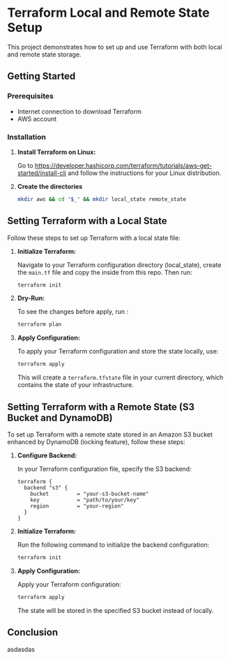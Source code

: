 # Terraform Local and Remote State Setup

This project demonstrates how to set up and use Terraform with both local and remote state storage.

## Getting Started

### Prerequisites

- Internet connection to download Terraform
- AWS account

### Installation

1. **Install Terraform on Linux:**

   Go to https://developer.hashicorp.com/terraform/tutorials/aws-get-started/install-cli and follow the instructions for your Linux distribution.

2. **Create the directories**

   ```bash
   mkdir aws && cd "$_" && mkdir local_state remote_state

## Setting Terraform with a Local State

Follow these steps to set up Terraform with a local state file:

1. **Initialize Terraform:**

   Navigate to your Terraform configuration directory (local_state), create the `main.tf` file and copy the inside from this repo. Then run:
   ```bash
   terraform init
   ```

2. **Dry-Run:**

   To see the changes before apply, run :
   ```bash
   terraform plan
   ```   

3. **Apply Configuration:**

   To apply your Terraform configuration and store the state locally, use:
   ```bash
   terraform apply
   ```

   This will create a `terraform.tfstate` file in your current directory, which contains the state of your infrastructure.



## Setting Terraform with a Remote State (S3 Bucket and DynamoDB)

To set up Terraform with a remote state stored in an Amazon S3 bucket enhanced by DynamoDB (locking feature), follow these steps:

1. **Configure Backend:**

   In your Terraform configuration file, specify the S3 backend:
   ```hcl
   terraform {
     backend "s3" {
       bucket         = "your-s3-bucket-name"
       key            = "path/to/your/key"
       region         = "your-region"
     }
   }
   ```

2. **Initialize Terraform:**

   Run the following command to initialize the backend configuration:
   ```bash
   terraform init
   ```

3. **Apply Configuration:**

   Apply your Terraform configuration:
   ```bash
   terraform apply
   ```

   The state will be stored in the specified S3 bucket instead of locally.

## Conclusion

asdasdas
